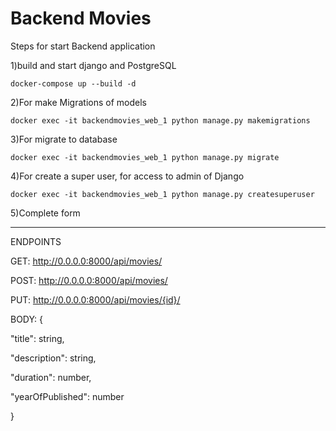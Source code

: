 # Backend Movies

Steps for start Backend application


1)build and start django and PostgreSQL

    docker-compose up --build -d

2)For make Migrations of models

    docker exec -it backendmovies_web_1 python manage.py makemigrations

3)For migrate to database
     
    docker exec -it backendmovies_web_1 python manage.py migrate  


4)For create a super user, for access to admin of Django
 
    docker exec -it backendmovies_web_1 python manage.py createsuperuser

5)Complete form


---------------------------------
ENDPOINTS

GET:
http://0.0.0.0:8000/api/movies/

POST:
http://0.0.0.0:8000/api/movies/

PUT:
http://0.0.0.0:8000/api/movies/{id}/


BODY:
{

"title": string,

"description": string,

"duration": number,

"yearOfPublished": number

}
